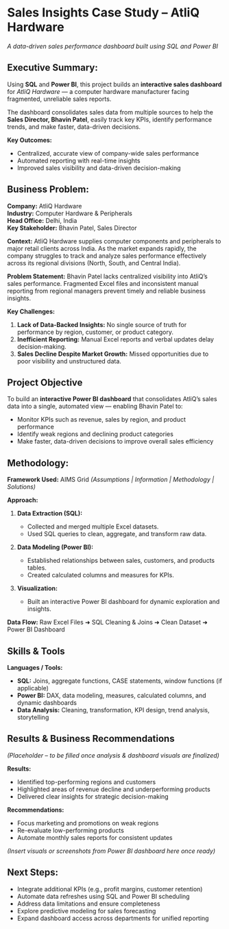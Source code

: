 
# Sales Insights Case Study – AtliQ Hardware
*A data-driven sales performance dashboard built using SQL and Power BI*

## Executive Summary:

Using **SQL** and **Power BI**, this project builds an **interactive sales dashboard** for *AtliQ Hardware* — a computer hardware manufacturer facing fragmented, unreliable sales reports.

The dashboard consolidates sales data from multiple sources to help the **Sales Director, Bhavin Patel**, easily track key KPIs, identify performance trends, and make faster, data-driven decisions.

**Key Outcomes:**

* Centralized, accurate view of company-wide sales performance
* Automated reporting with real-time insights
* Improved sales visibility and data-driven decision-making


## Business Problem:

**Company:** AtliQ Hardware <br>
**Industry:** Computer Hardware & Peripherals<br>
**Head Office:** Delhi, India<br>
**Key Stakeholder:** Bhavin Patel, Sales Director<br>

**Context:**
AtliQ Hardware supplies computer components and peripherals to major retail clients across India. As the market expands rapidly, the company struggles to track and analyze sales performance effectively across its regional divisions (North, South, and Central India).

**Problem Statement:**
Bhavin Patel lacks centralized visibility into AtliQ’s sales performance. Fragmented Excel files and inconsistent manual reporting from regional managers prevent timely and reliable business insights.

**Key Challenges:**

1. **Lack of Data-Backed Insights:** No single source of truth for performance by region, customer, or product category.
2. **Inefficient Reporting:** Manual Excel reports and verbal updates delay decision-making.
3. **Sales Decline Despite Market Growth:** Missed opportunities due to poor visibility and unstructured data.


## Project Objective

To build an **interactive Power BI dashboard** that consolidates AtliQ’s sales data into a single, automated view — enabling Bhavin Patel to:

* Monitor KPIs such as revenue, sales by region, and product performance
* Identify weak regions and declining product categories
* Make faster, data-driven decisions to improve overall sales efficiency


## Methodology:

**Framework Used:** AIMS Grid *(Assumptions | Information | Methodology | Solutions)*

**Approach:**

1. **Data Extraction (SQL):**

   * Collected and merged multiple Excel datasets.
   * Used SQL queries to clean, aggregate, and transform raw data.
2. **Data Modeling (Power BI):**

   * Established relationships between sales, customers, and products tables.
   * Created calculated columns and measures for KPIs.
3. **Visualization:**

   * Built an interactive Power BI dashboard for dynamic exploration and insights.

**Data Flow:**
Raw Excel Files ➜ SQL Cleaning & Joins ➜ Clean Dataset ➜ Power BI Dashboard


## Skills & Tools

**Languages / Tools:**

* **SQL:** Joins, aggregate functions, CASE statements, window functions (if applicable)
* **Power BI:** DAX, data modeling, measures, calculated columns, and dynamic dashboards 
* **Data Analysis:** Cleaning, transformation, KPI design, trend analysis, storytelling


## Results & Business Recommendations

*(Placeholder – to be filled once analysis & dashboard visuals are finalized)*

**Results:**

* Identified top-performing regions and customers
* Highlighted areas of revenue decline and underperforming products
* Delivered clear insights for strategic decision-making

**Recommendations:**

* Focus marketing and promotions on weak regions
* Re-evaluate low-performing products
* Automate monthly sales reports for consistent updates

*(Insert visuals or screenshots from Power BI dashboard here once ready)*


## Next Steps:

* Integrate additional KPIs (e.g., profit margins, customer retention)
* Automate data refreshes using SQL and Power BI scheduling
* Address data limitations and ensure completeness
* Explore predictive modeling for sales forecasting
* Expand dashboard access across departments for unified reporting
